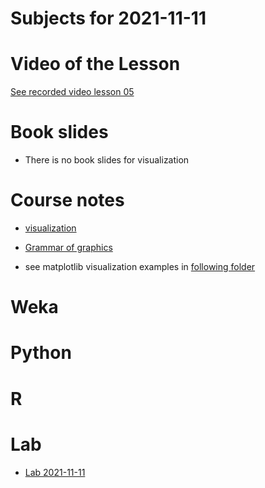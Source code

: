 # Subjects for 2021-11-11

# Video of the Lesson

[See recorded video lesson 05](TODO)

# Book slides

- There is no book slides for visualization

# Course notes

- [visualization](../course-content/visualization.md)
- [Grammar of graphics](../course-content/grammar-of-graphics.md)

- see matplotlib visualization examples in [following folder](../course-content/chart-examples-for-matplotlib)


# Weka



# Python



# R 



# Lab

- [Lab 2021-11-11](../course-content/labs/lab04/lab04.md)




